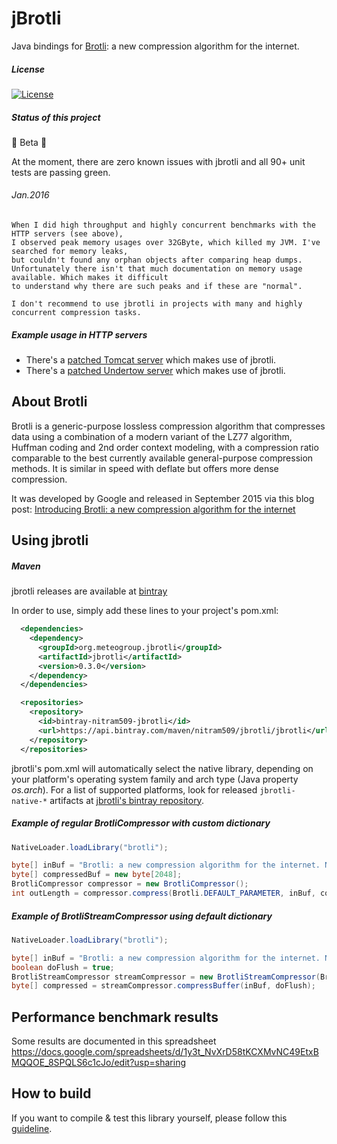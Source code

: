 
jBrotli
=========================================

Java bindings for [Brotli](https://github.com/google/brotli.git): a new compression algorithm for the internet.

##### License

[![License](https://img.shields.io/:license-Apache%202.0-blue.svg)](http://www.apache.org/licenses/LICENSE-2.0)

##### Status of this project

🚨 Beta 🚀

At the moment, there are zero known issues with jbrotli and all 90+ unit tests are passing green.

###### Jan.2016

    When I did high throughput and highly concurrent benchmarks with the HTTP servers (see above),
    I observed peak memory usages over 32GByte, which killed my JVM. I've searched for memory leaks,
    but couldn't found any orphan objects after comparing heap dumps.
    Unfortunately there isn't that much documentation on memory usage available. Which makes it difficult
    to understand why there are such peaks and if these are "normal".
    
    I don't recommend to use jbrotli in projects with many and highly concurrent compression tasks.
    
    
##### Example usage in HTTP servers

* There's a [patched Tomcat server](https://github.com/nitram509/tomcat80) which makes use of jbrotli.
* There's a [patched Undertow server](https://github.com/MeteoGroup/undertow) which makes use of jbrotli.


## About Brotli

Brotli is a generic-purpose lossless compression algorithm that compresses data using a combination of a modern variant of the LZ77 algorithm,
Huffman coding and 2nd order context modeling, with a compression ratio comparable to the best currently available general-purpose compression methods.
It is similar in speed with deflate but offers more dense compression.

It was developed by Google and released in September 2015 via this blog post:
[Introducing Brotli: a new compression algorithm for the internet](http://google-opensource.blogspot.de/2015/09/introducing-brotli-new-compression.html)


## Using jbrotli

##### Maven
jbrotli releases are available at [bintray](https://bintray.com/nitram509/jbrotli/jbrotli/)

In order to use, simply add these lines to your project's pom.xml:

```xml
  <dependencies>
    <dependency>
      <groupId>org.meteogroup.jbrotli</groupId>
      <artifactId>jbrotli</artifactId>
      <version>0.3.0</version>
    </dependency>
  </dependencies>

  <repositories>
    <repository>
      <id>bintray-nitram509-jbrotli</id>
      <url>https://api.bintray.com/maven/nitram509/jbrotli/jbrotli</url>
    </repository>
  </repositories>
```

jbrotli's pom.xml will automatically select the native library,
depending on your platform's operating system family and arch type (Java property *os.arch*).
For a list of supported platforms, look for released ```jbrotli-native-*``` artifacts at 
[jbrotli's bintray repository](https://bintray.com/nitram509/jbrotli/jbrotli#files/com/meteogroup/jbrotli).


##### Example of regular BrotliCompressor with custom dictionary

```java
NativeLoader.loadLibrary("brotli");

byte[] inBuf = "Brotli: a new compression algorithm for the internet. Now available for Java!".getBytes();
byte[] compressedBuf = new byte[2048];
BrotliCompressor compressor = new BrotliCompressor();
int outLength = compressor.compress(Brotli.DEFAULT_PARAMETER, inBuf, compressedBuf);
```


##### Example of BrotliStreamCompressor using default dictionary
 
```java
NativeLoader.loadLibrary("brotli");

byte[] inBuf = "Brotli: a new compression algorithm for the internet. Now available for Java!".getBytes();
boolean doFlush = true;
BrotliStreamCompressor streamCompressor = new BrotliStreamCompressor(Brotli.DEFAULT_PARAMETER);
byte[] compressed = streamCompressor.compressBuffer(inBuf, doFlush);
```


## Performance benchmark results

Some results are documented in this spreadsheet
https://docs.google.com/spreadsheets/d/1y3t_NvXrD58tKCXMvNC49EtxBMQQOE_8SPQLS6c1cJo/edit?usp=sharing


## How to build

If you want to compile & test this library yourself, please follow this [guideline](HOWTO-BUILD.md). 